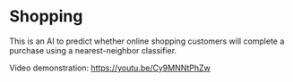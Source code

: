 # Shopping

This is an AI to predict whether online shopping customers will complete a purchase using a nearest-neighbor classifier.

Video demonstration: https://youtu.be/Cy9MNNtPhZw
